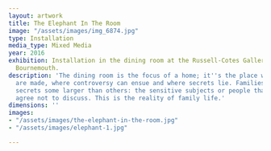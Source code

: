```yaml
---
layout: artwork
title: The Elephant In The Room
image: "/assets/images/img_6874.jpg"
type: Installation
media_type: Mixed Media
year: 2016
exhibition: Installation in the dining room at the Russell-Cotes Gallery and Museum,
  Bournemouth.
description: 'The dining room is the focus of a home; it''s the place where conversations
  are made, where controversy can ensue and where secrets lie. Families often have
  secrets some larger than others: the sensitive subjects or people that we collectively
  agree not to discuss. This is the reality of family life.'
dimensions: ''
images:
- "/assets/images/the-elephant-in-the-room.jpg"
- "/assets/images/elephant-1.jpg"

---
```

